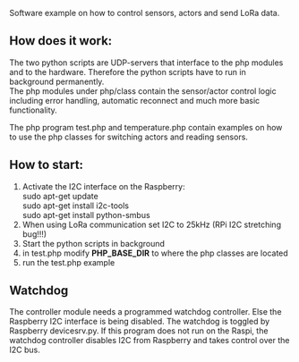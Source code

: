 Software example on how to control sensors, actors and send LoRa data. 

## How does it work:
The two python scripts are UDP-servers that interface to the php modules and to the hardware.
Therefore the python scripts have to run in background permanently.<br>
The php modules under php/class contain the sensor/actor control logic including error handling,
automatic reconnect and much more basic functionality.<br>

The php program test.php and temperature.php contain examples on how to use the php classes for switching actors and reading sensors.

## How to start:
1. Activate the I2C interface on the Raspberry:<br>
  sudo apt-get update<br>
  sudo apt-get install i2c-tools<br>
  sudo apt-get install python-smbus<br>
2. When using LoRa communication set I2C to 25kHz (RPi I2C stretching bug!!!)
3. Start the python scripts in background 
4. in test.php modify __PHP_BASE_DIR__ to where the php classes are located
5. run the test.php example

## Watchdog
The controller module needs a programmed watchdog controller. Else the Raspberry I2C interface is being disabled. The watchdog is toggled by Raspberry devicesrv.py. If this program does not run on the Raspi, the watchdog controller disables I2C from Raspberry and takes control over the I2C bus.
